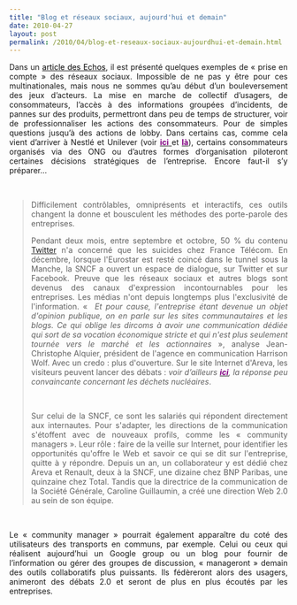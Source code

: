```yaml
---
title: "Blog et réseaux sociaux, aujourd'hui et demain"
date: 2010-04-27
layout: post
permalink: /2010/04/blog-et-reseaux-sociaux-aujourdhui-et-demain.html
---
```


<p align="justify" class="Titre23"><span style="font-weight: normal">Dans un <a href="http://www.lesechos.fr/journal20100427/lec1_dossier_management/020478509579.htm?xtor=EPR-1007-%5bAlerteTousLesTitres%5d-20100427?xtor=ADI-3214" target="_blank"><font color="#000000">article des Echos</font></a>, il est présenté quelques exemples de « prise en compte » des réseaux sociaux. Impossible de ne pas y être pour ces multinationales, mais nous ne sommes qu’au début d’un bouleversement des jeux d’acteurs. La mise en marche de collectif d’usagers, de consommateurs, l’accès à des informations groupées d’incidents, de pannes sur des produits, permettront dans peu de temps de structurer, voir de professionnaliser les actions des consommateurs. Pour de simples questions jusqu’à des actions de lobby. Dans certains cas, comme cela vient d’arriver à Nestlé et Unilever (voir </span><span><a href="http://fr.readwriteweb.com/2010/03/30/a-la-une/greenpeace-nestl-sur-facebook-lart-de-guerre/"><font color="#800080"><strong>ici</strong><span style="font-weight: normal"> </span></font></a></span><span style="font-weight: normal">et </span><span><a href="http://www.greenpeace.org/international/press/releases/nestle-drives-rainforest-destr"><strong><font color="#800080">là</font></strong></a></span><span style="font-weight: normal">), certains consommateurs organisés via des ONG ou d’autres formes d’organisation piloteront certaines décisions stratégiques de l’entreprise. Encore faut-il s’y préparer…</span></p> <p align="justify" class="Titre23"><span style="font-weight: normal">  </span></p>  <!--more-->  <blockquote> <p align="justify" class="Titre23"><span style="font-weight: normal">Difficilement contrôlables, omniprésents et interactifs, ces outils changent la donne et bousculent les méthodes des porte-parole des entreprises.</span></p> <p align="justify" class="NormalWeb3"><span>Pendant deux mois, entre septembre et octobre, 50 % du contenu <a href="http://twitter.com/lesechosfr?xtor=SEC-3167" title="Twitter Les Echos"><span>Twitter</span></a> n'a concerné que les suicides chez France Télécom. En décembre, lorsque l'Eurostar est resté coincé dans le tunnel sous la Manche, la SNCF a ouvert un espace de dialogue, sur Twitter et sur Facebook. Preuve que les réseaux sociaux et autres blogs sont devenus des canaux d'expression incontournables pour les entreprises. Les médias n'ont depuis longtemps plus l'exclusivité de l'information. «  <em><span>Et pour cause, l'entreprise étant devenue un objet d'opinion publique, on en parle sur les sites communautaires et les blogs. Ce qui oblige les dircoms à avoir une communication dédiée qui sort de sa vocation économique stricte et qui n'est plus seulement tournée vers le marché et les actionnaires</span></em> », analyse Jean-Christophe Alquier, président de l'agence en communication Harrison Wolf. Avec un credo : plus d'ouverture. Sur le site Internet d'Areva, les visiteurs peuvent lancer des débats : <em>voir d’ailleurs <strong><a href="http://www.areva.com/ajaxpub/dialog/DetailQuestion.aspx?idQuestion=206"><font color="#800080">ici</font></a></strong>, la réponse peu convaincante concernant les déchets nucléaires</em>.</span></p> <p align="justify" class="NormalWeb3"><span> </span></p> <p align="justify" class="NormalWeb3"><span>Sur celui de la SNCF, ce sont les salariés qui répondent directement aux internautes. Pour s'adapter, les directions de la communication s'étoffent avec de nouveaux profils, comme les « community managers ». Leur rôle : faire de la veille sur Internet, pour identifier les opportunités qu'offre le Web et savoir ce qui se dit sur l'entreprise, quitte à y répondre. Depuis un an, un collaborateur y est dédié chez Areva et Renault, deux à la SNCF, une dizaine chez BNP Paribas, une quinzaine chez Total. Tandis que la directrice de la communication de la Société Générale, Caroline Guillaumin, a créé une direction Web 2.0 au sein de son équipe. </span></p></blockquote> <p align="justify" class="NormalWeb3"><span> </span></p> <p align="justify" class="NormalWeb3"><span>Le « community manager » pourrait également apparaître du coté des utilisateurs des transports en communs, par exemple. Celui ou ceux qui réalisent aujourd’hui un Google group ou un blog pour fournir de l’information ou gérer des groupes de discussion, « manageront » demain des outils collaboratifs plus puissants. Ils fédèreront alors des usagers, animeront des débats 2.0 et seront de plus en plus écoutés par les entreprises.</span></p>